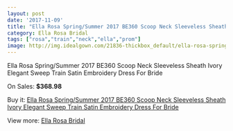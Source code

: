 ```yaml
---
layout: post
date: '2017-11-09'
title: "Ella Rosa Spring/Summer 2017 BE360 Scoop Neck Sleeveless Sheath Ivory Elegant Sweep Train Satin Embroidery Dress For Bride"
category: Ella Rosa Bridal
tags: ["rosa","train","neck","ella","prom"]
image: http://img.idealgown.com/21836-thickbox_default/ella-rosa-spring-summer-2017-be360-scoop-neck-sleeveless-sheath-ivory-elegant-sweep-train-satin-embroidery-dress-for-bride.jpg
---
```

Ella Rosa Spring/Summer 2017 BE360 Scoop Neck Sleeveless Sheath Ivory Elegant Sweep Train Satin Embroidery Dress For Bride

On Sales: **$368.98**
<a href="https://www.idealgown.com/en/ella-rosa-bridal/8222-ella-rosa-spring-summer-2017-be360-scoop-neck-sleeveless-sheath-ivory-elegant-sweep-train-satin-embroidery-dress-for-bride.html"><amp-img layout="responsive" width="600" height="600" src="//img.idealgown.com/21836-thickbox_default/ella-rosa-spring-summer-2017-be360-scoop-neck-sleeveless-sheath-ivory-elegant-sweep-train-satin-embroidery-dress-for-bride.jpg" alt="Ella Rosa Spring/Summer 2017 BE360 Scoop Neck Sleeveless Sheath Ivory Elegant Sweep Train Satin Embroidery Dress For Bride 0" /></a>
<a href="https://www.idealgown.com/en/ella-rosa-bridal/8222-ella-rosa-spring-summer-2017-be360-scoop-neck-sleeveless-sheath-ivory-elegant-sweep-train-satin-embroidery-dress-for-bride.html"><amp-img layout="responsive" width="600" height="600" src="//img.idealgown.com/21841-thickbox_default/ella-rosa-spring-summer-2017-be360-scoop-neck-sleeveless-sheath-ivory-elegant-sweep-train-satin-embroidery-dress-for-bride.jpg" alt="Ella Rosa Spring/Summer 2017 BE360 Scoop Neck Sleeveless Sheath Ivory Elegant Sweep Train Satin Embroidery Dress For Bride 1" /></a>
<a href="https://www.idealgown.com/en/ella-rosa-bridal/8222-ella-rosa-spring-summer-2017-be360-scoop-neck-sleeveless-sheath-ivory-elegant-sweep-train-satin-embroidery-dress-for-bride.html"><amp-img layout="responsive" width="600" height="600" src="//img.idealgown.com/21840-thickbox_default/ella-rosa-spring-summer-2017-be360-scoop-neck-sleeveless-sheath-ivory-elegant-sweep-train-satin-embroidery-dress-for-bride.jpg" alt="Ella Rosa Spring/Summer 2017 BE360 Scoop Neck Sleeveless Sheath Ivory Elegant Sweep Train Satin Embroidery Dress For Bride 2" /></a>
<a href="https://www.idealgown.com/en/ella-rosa-bridal/8222-ella-rosa-spring-summer-2017-be360-scoop-neck-sleeveless-sheath-ivory-elegant-sweep-train-satin-embroidery-dress-for-bride.html"><amp-img layout="responsive" width="600" height="600" src="//img.idealgown.com/21839-thickbox_default/ella-rosa-spring-summer-2017-be360-scoop-neck-sleeveless-sheath-ivory-elegant-sweep-train-satin-embroidery-dress-for-bride.jpg" alt="Ella Rosa Spring/Summer 2017 BE360 Scoop Neck Sleeveless Sheath Ivory Elegant Sweep Train Satin Embroidery Dress For Bride 3" /></a>
<a href="https://www.idealgown.com/en/ella-rosa-bridal/8222-ella-rosa-spring-summer-2017-be360-scoop-neck-sleeveless-sheath-ivory-elegant-sweep-train-satin-embroidery-dress-for-bride.html"><amp-img layout="responsive" width="600" height="600" src="//img.idealgown.com/21838-thickbox_default/ella-rosa-spring-summer-2017-be360-scoop-neck-sleeveless-sheath-ivory-elegant-sweep-train-satin-embroidery-dress-for-bride.jpg" alt="Ella Rosa Spring/Summer 2017 BE360 Scoop Neck Sleeveless Sheath Ivory Elegant Sweep Train Satin Embroidery Dress For Bride 4" /></a>
<a href="https://www.idealgown.com/en/ella-rosa-bridal/8222-ella-rosa-spring-summer-2017-be360-scoop-neck-sleeveless-sheath-ivory-elegant-sweep-train-satin-embroidery-dress-for-bride.html"><amp-img layout="responsive" width="600" height="600" src="//img.idealgown.com/21837-thickbox_default/ella-rosa-spring-summer-2017-be360-scoop-neck-sleeveless-sheath-ivory-elegant-sweep-train-satin-embroidery-dress-for-bride.jpg" alt="Ella Rosa Spring/Summer 2017 BE360 Scoop Neck Sleeveless Sheath Ivory Elegant Sweep Train Satin Embroidery Dress For Bride 5" /></a>

Buy it: [Ella Rosa Spring/Summer 2017 BE360 Scoop Neck Sleeveless Sheath Ivory Elegant Sweep Train Satin Embroidery Dress For Bride](https://www.idealgown.com/en/ella-rosa-bridal/8222-ella-rosa-spring-summer-2017-be360-scoop-neck-sleeveless-sheath-ivory-elegant-sweep-train-satin-embroidery-dress-for-bride.html "Ella Rosa Spring/Summer 2017 BE360 Scoop Neck Sleeveless Sheath Ivory Elegant Sweep Train Satin Embroidery Dress For Bride")

View more: [Ella Rosa Bridal](https://www.idealgown.com/en/60-ella-rosa-bridal "Ella Rosa Bridal")